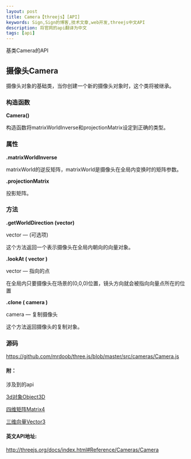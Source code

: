 ```yaml
---
layout: post
title: Camera【threejs】[API]
keywords: Sign,Sign的博客,技术文章,web开发,threejs中文API
description: 将官网的api翻译为中文
tags: [api]
---
```

基类Camera的API

## 摄像头Camera

摄像头对象的基础类，当你创建一个新的摄像头对象时，这个类将被继承。

### 构造函数

**Camera()**

构造函数将matrixWorldInverse和projectionMatrix设定到正确的类型。

### 属性

**.matrixWorldInverse**

matrixWorld的逆反矩阵，matrixWorld是摄像头在全局内变换时的矩阵参数。

**.projectionMatrix**

投影矩阵。

### 方法

**.getWorldDirection (vector)**

vector — (可选项)

这个方法返回一个表示摄像头在全局内朝向的向量对象。

**.lookAt ( vector )**

vector — 指向的点

在全局内只要摄像头在场景的(0,0,0)位置，镜头方向就会被指向向量点所在的位置

**.clone ( camera )**

camera — 复制摄像头

这个方法返回摄像头的复制对象。

### 源码

<a href="https://github.com/mrdoob/three.js/blob/master/src/cameras/Camera.js" target="_blank">https://github.com/mrdoob/three.js/blob/master/src/cameras/Camera.js</a>

#### 附：

涉及到的api

<a href="http://ccx01.github.io/post/core-object3d" target="_blank">3d对象Object3D</a>

<a href="http://ccx01.github.io/post/math-matrix4" target="_blank">四维矩阵Matrix4</a>

<a href="http://ccx01.github.io/post/math-vector3" target="_blank">三维向量Vector3</a>

#### 英文API地址:

<a href="http://threejs.org/docs/index.html#Reference/Cameras/Camera" target="_blank">http://threejs.org/docs/index.html#Reference/Cameras/Camera</a>